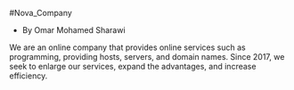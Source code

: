 #Nova_Company
- By Omar Mohamed Sharawi

We are an online company that provides online services
such as programming, providing hosts, servers, and domain names. Since 2017, we seek to enlarge our services, expand the advantages, and increase efficiency.
